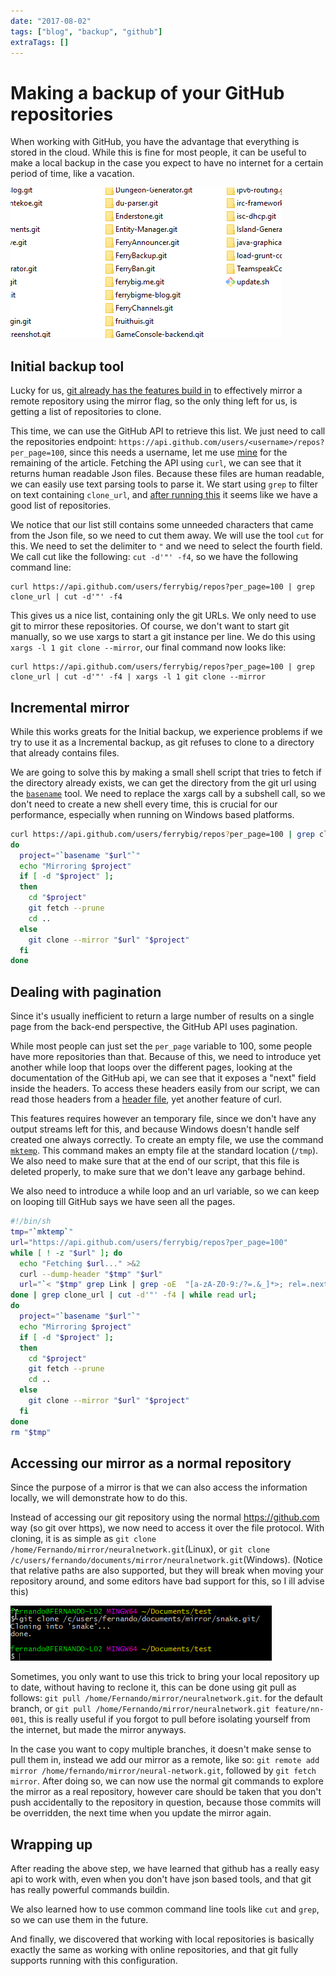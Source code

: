 ```yaml
---
date: "2017-08-02"
tags: ["blog", "backup", "github"]
extraTags: []
---
```


# Making a backup of your GitHub repositories

When working with GitHub, you have the advantage that everything is stored in the cloud. While this is fine for most people, it can be useful to make a local backup in the case you expect to have no internet for a certain period of time, like a vacation.

![Results of the mirror](files.png)

## Initial backup tool

Lucky for us, [git already has the features build in](https://git-scm.com/docs/git-clone#git-clone---mirror) to effectively mirror a remote repository using the mirror flag, so the only thing left for us, is getting a list of repositories to clone.

This time, we can use the GitHub API to retrieve this list. We just need to call the repositories endpoint: `https://api.github.com/users/<username>/repos?per_page=100`, since this needs a username, let me use [mine]( https://api.github.com/users/ferrybig/repos?per_page=100) for the remaining of the article. Fetching the API using `curl`, we can see that it returns human readable Json files. Because these files are human readable, we can easily use text parsing tools to parse it. We start using `grep` to filter on text containing `clone_url`,  and [after running this](https://gist.github.com/ferrybig/5e62bffd15ac6c49dfde871e14fa2d79) it seems like we have a good list of repositories.

We notice that our list still contains some unneeded characters that came from the Json file, so we need to cut them away. We will use the tool `cut` for this. We need to set the delimiter to `"` and we need to select the fourth field. We call cut like the following: `cut -d'"' -f4`, so we have the following command line:

    curl https://api.github.com/users/ferrybig/repos?per_page=100 | grep clone_url | cut -d'"' -f4

This gives us a nice list, containing only the git URLs. We only need to use git to mirror these repositories. Of course, we don't want to start git manually, so we use xargs to start a git instance per line. We do this using `xargs -l 1 git clone --mirror`, our final command now looks like:

    curl https://api.github.com/users/ferrybig/repos?per_page=100 | grep clone_url | cut -d'"' -f4 | xargs -l 1 git clone --mirror

## Incremental mirror

While this works greats for the Initial backup, we experience problems if we try to use it as a Incremental backup, as git refuses to clone to a directory that already contains files.

We are going to solve this by making a small shell script that tries to fetch if the directory already exists, we can get the directory from the git url using the [`basename`](https://linux.die.net/man/1/basename) tool. We need to replace the xargs call by a subshell call, so we don't need to create a new shell every time, this is crucial for our performance, especially when running on Windows based platforms.

```bash
curl https://api.github.com/users/ferrybig/repos?per_page=100 | grep clone_url | cut -d'"' -f4 | while read url;
do
  project="`basename "$url"`"
  echo "Mirroring $project"
  if [ -d "$project" ]; 
  then
    cd "$project"
    git fetch --prune
    cd ..
  else
    git clone --mirror "$url" "$project"
  fi
done
```

## Dealing with pagination

Since it's usually inefficient to return a large number of results on a single page from the back-end perspective, the GitHub API uses pagination.

While most people can just set the `per_page` variable to 100, some people have more repositories than that. Because of this, we need to introduce yet another while loop that loops over the different pages, looking at the documentation of the GitHub api, we can see that it exposes a "next" field inside the headers. To access these headers easily from our script, we can read those headers from a [header file](), yet another feature of curl. 

This features requires however an temporary file, since we don't have any output streams left for this, and because Windows doesn't handle self created one always correctly. To create an empty file, we use the command [`mktemp`](). This command makes an empty file at the standard location (`/tmp`). We also need to make sure that at the end of our script, that this file is deleted properly, to make sure that we don't leave any garbage behind.

We also need to introduce a while loop and an url variable, so we can keep on looping till GitHub says we have seen all the pages.

```bash
#!/bin/sh
tmp="`mktemp`"
url="https://api.github.com/users/ferrybig/repos?per_page=100"
while [ ! -z "$url" ]; do
  echo "Fetching $url..." >&2
  curl --dump-header "$tmp" "$url"
  url="`< "$tmp" grep Link | grep -oE  "[a-zA-Z0-9:/?=.&_]*>; rel=.next" | cut -d'>' -f1`"
done | grep clone_url | cut -d'"' -f4 | while read url;
do
  project="`basename "$url"`"
  echo "Mirroring $project"
  if [ -d "$project" ]; 
  then
    cd "$project"
    git fetch --prune
    cd ..
  else
    git clone --mirror "$url" "$project"
  fi
done
rm "$tmp"
```


## Accessing our mirror as a normal repository

Since the purpose of a mirror is that we can also access the information locally, we will demonstrate how to do this.

Instead of accessing our git repository using the normal https://github.com way (so git over https), we now need to access it over the file protocol. With cloning, it is as simple as `git clone /home/Fernando/mirror/neuralnetwork.git`(Linux), or `git clone /c/users/fernando/documents/mirror/neuralnetwork.git`(Windows). (Notice that relative paths are also supported, but they will break when moving your repository around, and some editors have bad support for this, so I ill advise this)

![Git cloning a local repository using an absolute path](cloning.png)

Sometimes, you only want to use this trick to bring your local repository up to date, without having to reclone it, this can be done using git pull as follows: `git pull /home/Fernando/mirror/neuralnetwork.git`. for the default branch, or `git pull /home/Fernando/mirror/neuralnetwork.git feature/nn-001`, this is really useful if you forgot to pull before isolating yourself from the internet, but made the mirror anyways.

In the case you want to copy multiple branches, it doesn't make sense to pull them in, instead we add our mirror as a remote, like so: `git remote add mirror /home/fernando/mirror/neural-network.git`, followed by `git fetch mirror`. After doing so, we can now use the normal git commands to explore the mirror as a real repository, however care should be taken that you don't push accidentally to the repository in question, because those commits will be overridden, the next time when you update the mirror again.

## Wrapping up

After reading the above step, we have learned that github has a really easy api to work with, even when you don't have json based tools, and that git has really powerful commands buildin.

We also learned how to use common command line tools like `cut` and `grep`,  so we can use them in the future. 

And finally, we discovered that working with local repositories is basically exactly the same as working with online repositories, and that git fully supports running with this configuration.
